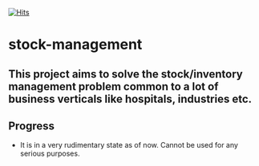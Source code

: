 [![Hits](https://hits.seeyoufarm.com/api/count/incr/badge.svg?url=https%3A%2F%2Fgithub.com%2Fnawazish-github%2Fstock-management&count_bg=%2379C83D&title_bg=%23555555&icon=&icon_color=%23E7E7E7&title=hits&edge_flat=false)](https://hits.seeyoufarm.com)

# stock-management

## This project aims to solve the stock/inventory management problem common to a lot of business verticals like hospitals, industries etc.


## Progress
- It is in a very rudimentary state as of now. Cannot be used for any serious purposes. 

